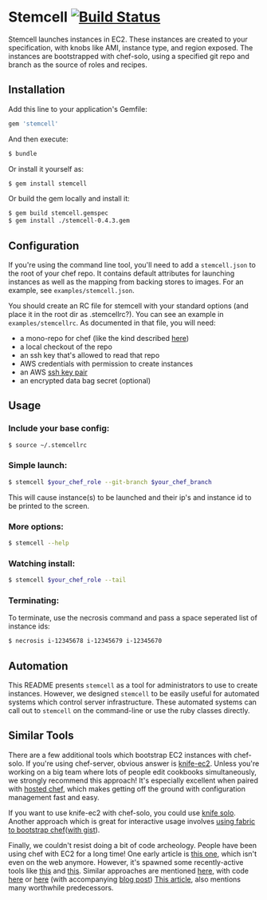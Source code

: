 # Stemcell [![Build Status](https://travis-ci.org/airbnb/stemcell.svg?branch=master)](https://travis-ci.org/airbnb/stemcell)

Stemcell launches instances in EC2.
These instances are created to your specification, with knobs like AMI, instance type, and region exposed.
The instances are bootstrapped with chef-solo, using a specified git repo and branch as the source of roles and recipes.

## Installation

Add this line to your application's Gemfile:

```bash
gem 'stemcell'
```

And then execute:

```bash
$ bundle
```

Or install it yourself as:

```bash
$ gem install stemcell
```

Or build the gem locally and install it:

```bash
$ gem build stemcell.gemspec
$ gem install ./stemcell-0.4.3.gem
```

## Configuration

If you're using the command line tool, you'll need to add a `stemcell.json` to the root of your chef repo.
It contains default attributes for launching instances as well as the mapping from backing stores to images.
For an example, see `examples/stemcell.json`.

You should create an RC file for stemcell with your standard options (and place it in the root dir as .stemcellrc?).
You can see an example in `examples/stemcellrc`.
As documented in that file, you will need:
* a mono-repo for chef (like the kind described [here](https://github.com/opscode/chef-repo))
* a local checkout of the repo
* an ssh key that's allowed to read that repo
* AWS credentials with permission to create instances
* an AWS [ssh key pair](http://docs.aws.amazon.com/AWSEC2/latest/UserGuide/ec2-key-pairs.html)
* an encrypted data bag secret (optional)

## Usage

### Include your base config:

```bash
$ source ~/.stemcellrc
```

### Simple launch:

```bash
$ stemcell $your_chef_role --git-branch $your_chef_branch
```

This will cause instance(s) to be launched and their ip's and instance id to be printed to the screen.

### More options:

```bash
$ stemcell --help
```

### Watching install:

```bash
$ stemcell $your_chef_role --tail
```

### Terminating:

To terminate, use the necrosis command and pass a space seperated list of instance ids:

```bash
$ necrosis i-12345678 i-12345679 i-12345670
```

## Automation ##

This README presents `stemcell` as a tool for administrators to use to create instances.
However, we designed `stemcell` to be easily useful for automated systems which control server infrastructure.
These automated systems can call out to `stemcell` on the command-line or use the ruby classes directly.

## Similar Tools ##

There are a few additional tools which bootstrap EC2 instances with chef-solo.
If you're using chef-server, obvious answer is [knife-ec2](https://github.com/opscode/knife-ec2).
Unless you're working on a big team where lots of people edit cookbooks simultaneously, we strongly recommend this approach!
It's especially excellent when paired with [hosted chef](http://www.opscode.com/hosted-chef/), which makes getting off the ground with configuration management fast and easy.

If you want to use knife-ec2 with chef-solo, you could use [knife solo](http://matschaffer.github.com/knife-solo/).
Another approach which is great for interactive usage involves [using fabric to bootstrap chef](http://unfoldthat.com/2012/06/02/quick-deploy-chef-solo-fabric.html)([with gist](https://gist.github.com/va1en0k/2859812)).

Finally, we couldn't resist doing a bit of code archeology.
People have been using chef with EC2 for a long time!
One early article is [this one](http://web.archive.org/web/20110404114025/http://probablyinteractive.com/2009/3/29/Amazon%20EC2%20+%20Chef%20=%20Mmmmm.html), which isn't even on the web anymore.
However, it's spawned some recently-active tools like [this](https://github.com/conormullen/chef-bootstrap) and [this](https://github.com/grempe/chef-solo-bootstrap).
Similar approaches are mentioned [here](http://www.opinionatedprogrammer.com/2011/06/chef-solo-tutorial-managing-a-single-server-with-chef/), with code [here](https://github.com/ciastek/ubuntu-chef-solo) or [here](https://github.com/riywo/ubuntu-chef-solo) (with accompanying [blog post](http://weblog.riywo.com/post/35976125760))
[This article](http://illuminatedcomputing.com/posts/2012/02/simple-chef-solo-tutorial/), also mentions many worthwhile predecessors.

